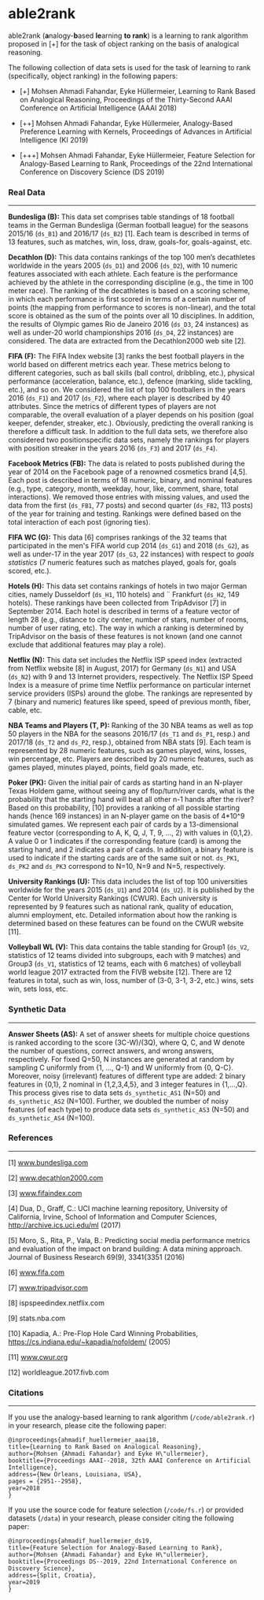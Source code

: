 # able2rank

able2rank (**a**nalogy-**b**ased **le**arning **to rank**) is a learning to rank algorithm proposed in [+] for the task of object ranking on the basis of analogical reasoning.

The following collection of data sets is used for the task of learning to rank (specifically, object ranking) in the following papers:

* [+] Mohsen Ahmadi Fahandar, Eyke Hüllermeier, Learning to Rank Based on Analogical Reasoning, 
Proceedings of the Thirty-Second AAAI Conference on Artificial Intelligence (AAAI 2018) 

* [++] Mohsen Ahmadi Fahandar, Eyke Hüllermeier, Analogy-Based Preference Learning with Kernels, 
Proceedings of Advances in Artificial Intelligence (KI 2019)

* [+++] Mohsen Ahmadi Fahandar, Eyke Hüllermeier, Feature Selection for Analogy-Based Learning to Rank, 
Proceedings of the 22nd International Conference on Discovery Science (DS 2019) 

### Real Data
---
**Bundesliga (B):** This data set comprises table standings of
18 football teams in the German Bundesliga (German
football league) for the seasons 2015/16 (`ds_B1`) and 2016/17 (`ds_B2`) [1].
Each team is described in terms of 13 features, such as
matches, win, loss, draw, goals-for, goals-against, etc. 

**Decathlon (D):** This data contains rankings of the top 100
men’s decathletes worldwide in the years 2005 (`ds_D1`) and 2006 (`ds_D2`),
with 10 numeric features associated with each athlete.
Each feature is the performance achieved by the athlete in
the corresponding discipline (e.g., the time in 100 meter
race). The ranking of the decathletes is based on a scoring scheme, in which each performance is first scored in
terms of a certain number of points (the mapping from
performance to scores is non-linear), and the total score is
obtained as the sum of the points over all 10 disciplines.
In addition, the results of Olympic games Rio de Janeiro
2016 (`ds_D3`, 24 instances) as well as under-20 world championships 2016 (`ds_D4`, 22 instances) are considered. The data are
extracted from the Decathlon2000 web site [2].

**FIFA (F):** The FIFA Index website [3] ranks the best football
players in the world based on different metrics each year.
These metrics belong to different categories, such as ball
skills (ball control, dribbling, etc.), physical performance
(acceleration, balance, etc.), defence (marking, slide tackling, etc.), and so on. We considered the list of top 100
footballers in the years 2016 (`ds_F1`) and 2017 (`ds_F2`), where each player
is described by 40 attributes. Since the metrics of different types of players are not comparable, the overall evaluation of a player depends on his position (goal keeper,
defender, streaker, etc.). Obviously, predicting the overall ranking is therefore a difficult task. In addition to the
full data sets, we therefore also considered two positionspecific data sets, namely the rankings for players with
position streaker in the years 2016 (`ds_F3`) and 2017 (`ds_F4`).

**Facebook Metrics (FB):** The data is related to posts published during the year of 2014 on the Facebook page of a renowned cosmetics brand [4,5]. Each post is described in terms of 18 numeric, binary, and nominal features (e.g., type, category, month, weekday, hour, like, comment, share, total interactions). We removed those entries with missing values, and used the data from the first (`ds_FB1`, 77 posts) and second quarter (`ds_FB2`, 113 posts) of the year for training and testing. Rankings were defined based on the total interaction of each post (ignoring ties).

**FIFA WC (G):** This data [6] comprises rankings of the 32 teams that participated in the men's FIFA world cup 2014 (`ds_G1`) and 2018 (`ds_G2`), as well as under-17 in the year 2017 (`ds_G3`, 22 instances) with respect to *goals statistics* (7 numeric features such as matches played, goals for, goals scored, etc.).

**Hotels (H):** This data set contains rankings of hotels in two
major German cities, namely Dusseldorf (`ds_H1`, 110 hotels) and ¨
Frankfurt (`ds_H2`, 149 hotels). These rankings have been collected from TripAdvisor [7] in September 2014. Each hotel
is described in terms of a feature vector of length 28 (e.g.,
distance to city center, number of stars, number of rooms,
number of user rating, etc). The way in which a ranking is
determined by TripAdvisor on the basis of these features
is not known (and one cannot exclude that additional features may play a role).

**Netflix (N):** This data set includes the Netflix ISP speed index (extracted from Netflix website [8] in August, 2017) for
Germany (`ds_N1`) and USA (`ds_N2`) with 9 and 13 Internet providers, respectively. The Netflix ISP Speed Index is a measure of
prime time Netflix performance on particular internet service providers (ISPs) around the globe. The rankings are
represented by 7 (binary and numeric) features like speed,
speed of previous month, fiber, cable, etc.

**NBA Teams and Players (T, P):** Ranking of the 30 NBA teams as well as top 50 players in the NBA for the seasons 2016/17 (`ds_T1` and `ds_P1`, resp.) and 2017/18 (`ds_T2` and `ds_P2`, resp.), obtained from NBA stats [9]. Each team is represented by 28 numeric features, such as games played, wins, losses, win percentage, etc. Players are described by 20 numeric features, such as games played, minutes played, points, field goals made, etc.

**Poker (PK):** Given the initial pair of cards as starting hand in an N-player Texas Holdem game, without seeing any of flop/turn/river cards, what is the probability that the starting hand will beat all other n-1 hands after the river? Based on this probability, [10] provides a ranking of all possible starting hands (hence 169 instances) in an N-player game on the basis of 4*10^9 simulated games. We represent each pair of cards by a 13-dimensional feature vector (corresponding to A, K, Q, J, T, 9, ..., 2) with values in {0,1,2}. A value 0 or 1 indicates if the corresponding feature (card) is among the starting hand, and 2 indicates a pair of cards. In addition, a binary feature is used to indicate if the starting cards are of the same suit or not. `ds_PK1`, `ds_PK2` and `ds_PK3` correspond to N=10, N=9 and N=5, respectively.

**University Rankings (U):** This data includes the list of top 100
universities worldwide for the years 2015 (`ds_U1`) and 2014 (`ds_U2`). It is
published by the Center for World University Rankings
(CWUR). Each university is represented by 9 features
such as national rank, quality of education, alumni employment, etc. Detailed information about how the ranking is determined based on these features can be found on the CWUR website [11].

**Volleyball WL (V):** This data contains the table standing for
Group1 (`ds_V2`, statistics of 12 teams divided into subgroups,
each with 9 matches) and Group3 (`ds_V1`, statistics of 12 teams,
each with 6 matches) of volleyball world league 2017 extracted from the FIVB website [12]. There are 12 features in
total, such as win, loss, number of (3-0, 3-1, 3-2, etc.)
wins, sets win, sets loss, etc.

### Synthetic Data
---
**Answer Sheets (AS):** A set of answer sheets for multiple choice questions is ranked according to the score (3C-W)/(3Q), where Q, C, and W denote the number of questions, correct answers, and wrong answers, respectively. For fixed Q=50, N instances are generated at random by sampling C uniformly from {1, ..., Q-1} and W uniformly from {0, Q-C}. Moreover, noisy (irrelevant) features of different type are added: 2 binary features in {0,1}, 2 nominal in {1,2,3,4,5}, and 3 integer features in {1,...,Q}. This process gives rise to data sets `ds_synthetic_AS1` (N=50) and `ds_synthetic_AS2` (N=100). Further, we doubled the number of noisy features (of each type) to produce data sets `ds_synthetic_AS3` (N=50) and `ds_synthetic_AS4` (N=100).

### References
---
[1] www.bundesliga.com

[2] www.decathlon2000.com

[3] www.fifaindex.com

[4] Dua, D., Graff, C.: UCI machine learning repository, University of California, Irvine, School of Information and Computer Sciences,       http://archive.ics.uci.edu/ml (2017)

[5] Moro, S., Rita, P., Vala, B.: Predicting social media performance metrics and evaluation of the impact on brand building: A data mining     approach. Journal of Business Research 69(9), 3341{3351 (2016)

[6] www.fifa.com

[7] www.tripadvisor.com

[8] ispspeedindex.netflix.com

[9] stats.nba.com

[10] Kapadia, A.: Pre-Flop Hole Card Winning Probabilities, https://cs.indiana.edu/~kapadia/nofoldem/ (2005)

[11] www.cwur.org

[12] worldleague.2017.fivb.com

### Citations
---
If you use the analogy-based learning to rank algorithm (`/code/able2rank.r`) in your research, please cite the following paper:

```
@inproceedings{ahmadif_huellermeier_aaai18,
title={Learning to Rank Based on Analogical Reasoning},
author={Mohsen {Ahmadi Fahandar} and Eyke H\"ullermeier},
booktitle={Proceedings AAAI--2018, 32th AAAI Conference on Artificial Intelligence},
address={New Orleans, Louisiana, USA},
pages = {2951--2958},
year=2018
}
```

If you use the source code for feature selection (`/code/fs.r`) or provided datasets (`/data`) in your research, please consider citing the following paper:

```
@inproceedings{ahmadif_huellermeier_ds19,
title={Feature Selection for Analogy-Based Learning to Rank},
author={Mohsen {Ahmadi Fahandar} and Eyke H\"ullermeier},
booktitle={Proceedings DS--2019, 22nd International Conference on Discovery Science},
address={Split, Croatia},
year=2019
}
```
